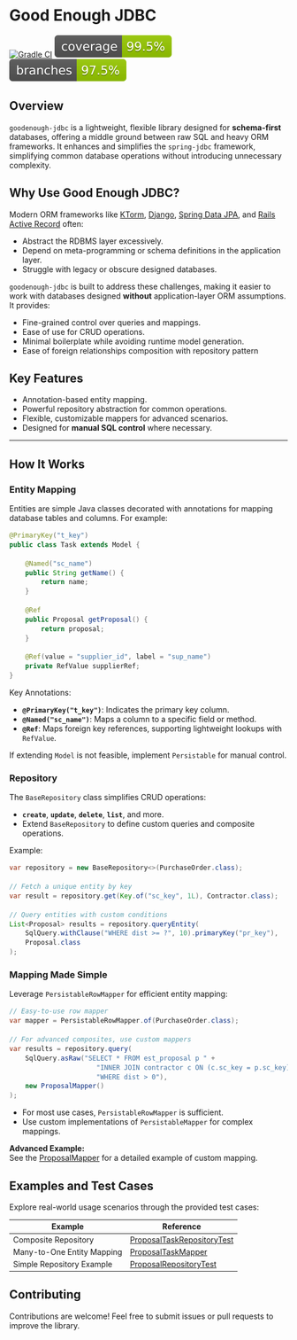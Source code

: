 # Good Enough JDBC

[![Gradle CI](https://github.com/martin-jamszolik/goodenough-jdbc/actions/workflows/gradle.yml/badge.svg)](https://github.com/martin-jamszolik/goodenough-jdbc/actions/workflows/gradle.yml)  [![Coverage](.github/badges/jacoco.svg)](jacoco.svg)  [![Branches Coverage](.github/badges/branches.svg)](branches.svg)

## Overview

`goodenough-jdbc` is a lightweight, flexible library designed for **schema-first** databases, offering a middle ground between raw SQL and heavy ORM frameworks. It enhances and simplifies the `spring-jdbc` framework, simplifying common database operations without introducing unnecessary complexity.

## Why Use Good Enough JDBC?

Modern ORM frameworks like [KTorm](https://www.ktorm.org/), [Django](https://docs.djangoproject.com/en/5.0/topics/db/), [Spring Data JPA](https://spring.io/projects/spring-data-jpa), and [Rails Active Record](https://guides.rubyonrails.org/active_record_basics.html) often:

- Abstract the RDBMS layer excessively.
- Depend on meta-programming or schema definitions in the application layer.
- Struggle with legacy or obscure designed databases.

`goodenough-jdbc` is built to address these challenges, making it easier to work with databases designed **without** application-layer ORM assumptions. It provides:

- Fine-grained control over queries and mappings.
- Ease of use for CRUD operations.
- Minimal boilerplate while avoiding runtime model generation.
- Ease of foreign relationships composition with repository pattern

## Key Features

- Annotation-based entity mapping.
- Powerful repository abstraction for common operations.
- Flexible, customizable mappers for advanced scenarios.
- Designed for **manual SQL control** where necessary.

---

## How It Works

### Entity Mapping

Entities are simple Java classes decorated with annotations for mapping database tables and columns. For example:

```java
@PrimaryKey("t_key")
public class Task extends Model {
    
    @Named("sc_name")
    public String getName() {
        return name;
    }
    
    @Ref
    public Proposal getProposal() {
        return proposal;
    }

    @Ref(value = "supplier_id", label = "sup_name")
    private RefValue supplierRef;
}
```

Key Annotations:
- **`@PrimaryKey("t_key")`**: Indicates the primary key column.
- **`@Named("sc_name")`**: Maps a column to a specific field or method.
- **`@Ref`**: Maps foreign key references, supporting lightweight lookups with `RefValue`.

If extending `Model` is not feasible, implement `Persistable` for manual control.


### Repository

The `BaseRepository` class simplifies CRUD operations:

- **`create`**, **`update`**, **`delete`**, **`list`**, and more.
- Extend `BaseRepository` to define custom queries and composite operations.

Example:

```java
var repository = new BaseRepository<>(PurchaseOrder.class);

// Fetch a unique entity by key
var result = repository.get(Key.of("sc_key", 1L), Contractor.class);

// Query entities with custom conditions
List<Proposal> results = repository.queryEntity(
    SqlQuery.withClause("WHERE dist >= ?", 10).primaryKey("pr_key"), 
    Proposal.class
);
```

### Mapping Made Simple

Leverage `PersistableRowMapper` for efficient entity mapping:

```java
// Easy-to-use row mapper
var mapper = PersistableRowMapper.of(PurchaseOrder.class);

// For advanced composites, use custom mappers
var results = repository.query(
    SqlQuery.asRaw("SELECT * FROM est_proposal p " +
                      "INNER JOIN contractor c ON (c.sc_key = p.sc_key) " +
                      "WHERE dist > 0"),
    new ProposalMapper()
);
```

- For most use cases, `PersistableRowMapper` is sufficient.
- Use custom implementations of `PersistableMapper` for complex mappings.

**Advanced Example:**  
See the [ProposalMapper](src/test/java/org/viablespark/persistence/ProposalMapper.java) for a detailed example of custom mapping.


## Examples and Test Cases

Explore real-world usage scenarios through the provided test cases:

| Example                         | Reference                                                                                               |
|---------------------------------|---------------------------------------------------------------------------------------------------------|
| Composite Repository            | [ProposalTaskRepositoryTest](src/test/java/org/viablespark/persistence/ProposalTaskRepositoryTest.java) |
| Many-to-One Entity Mapping      | [ProposalTaskMapper](src/test/java/org/viablespark/persistence/ProposalTaskMapper.java)                 |
| Simple Repository Example       | [ProposalRepositoryTest](src/test/java/org/viablespark/persistence/ProposalRepositoryTest.java)         |


## Contributing

Contributions are welcome! Feel free to submit issues or pull requests to improve the library.